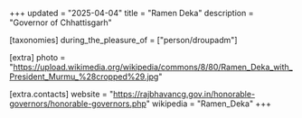 +++
updated = "2025-04-04"
title = "Ramen Deka"
description = "Governor of Chhattisgarh"

[taxonomies]
during_the_pleasure_of = ["person/droupadm"]

[extra]
photo = "https://upload.wikimedia.org/wikipedia/commons/8/80/Ramen_Deka_with_President_Murmu_%28cropped%29.jpg"

[extra.contacts]
website = "https://rajbhavancg.gov.in/honorable-governors/honorable-governors.php"
wikipedia = "Ramen_Deka"
+++
